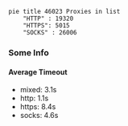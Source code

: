 
```mermaid
pie title 46023 Proxies in list
    "HTTP" : 19320
    "HTTPS": 5015
    "SOCKS" : 26006
```

### Some Info
#### Average Timeout

- mixed: 3.1s
- http: 1.1s
- https: 8.4s
- socks: 4.6s